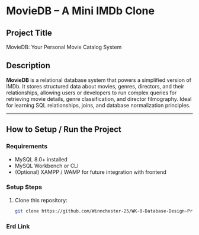 # MovieDB – A Mini IMDb Clone

##  Project Title
MovieDB: Your Personal Movie Catalog System

##  Description
**MovieDB** is a relational database system that powers a simplified version of IMDb. It stores structured data about movies, genres, directors, and their relationships, allowing users or developers to run complex queries for retrieving movie details, genre classification, and director filmography. Ideal for learning SQL relationships, joins, and database normalization principles.

---

##  How to Setup / Run the Project

### Requirements
- MySQL 8.0+ installed
- MySQL Workbench or CLI
- (Optional) XAMPP / WAMP for future integration with frontend

###  Setup Steps
1. Clone this repository:
   ```bash
   git clone https://github.com/Winnchester-25/WK-8-Database-Design-Programming-with-SQL-Assignment.git

### Erd Link 

